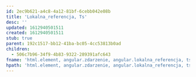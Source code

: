 ```yaml
---
id: 2ec9b621-a4c8-4a12-81bf-6cebb042e08b
title: 'Lokalna_referencja, Ts'
desc: ''
updated: 1612940501511
created: 1612940501511
stub: true
parent: 192c1517-bb12-41ba-bc05-4cc53813b0ad
children:
  - 506c7b96-34f9-4b83-9322-289391afc643
fname: 'html.element, angular.zdarzenie, angular.lokalna_referencja, ts'
hpath: 'html.element, angular.zdarzenie, angular.lokalna_referencja, ts'
---
```



